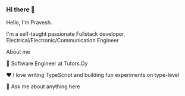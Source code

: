 ### Hi there 👋

Hello, I'm Pravesh. 

I'm a self-taught passionate Fullstack developer, Electrical/Electronic/Communication Engineer

About me

💼 Software Engineer at Tutors.Oy

❤️ I love writing TypeScript and building fun experiments on type-level

💬 Ask me about anything here



<!--
**Praveshchand7/Praveshchand7** is a ✨ _special_ ✨ repository because its `README.md` (this file) appears on your GitHub profile.

Here are some ideas to get you started:




- 🔭 I’m currently working on ...
- 🌱 I’m currently learning ...
- 👯 I’m looking to collaborate on ...
- 🤔 I’m looking for help with ...
- 💬 Ask me about ...
- 📫 How to reach me: ...
- 😄 Pronouns: ...
- ⚡ Fun fact: ...
-->
